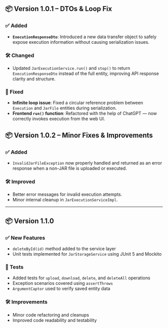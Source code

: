 ## 📦 Version 1.0.1 – DTOs & Loop Fix

### ✅ Added
- **`ExecutionResponseDto`**: Introduced a new data transfer object to safely expose execution information without causing serialization issues.

### 🛠️ Changed
- Updated `JarExecutionService.run()` and `stop()` to return `ExecutionResponseDto` instead of the full entity, improving API response clarity and structure.

### 🐞 Fixed
- **Infinite loop issue**: Fixed a circular reference problem between `Execution` and `JarFile` entities during serialization.
- **Frontend `run()` function**: Refactored with the help of ChatGPT — now correctly invokes execution from the web UI.


## 📦 Version 1.0.2 – Minor Fixes & Improvements

### ✅ Added
- `InvalidJarFileException` now properly handled and returned as an error response when a non-JAR file is uploaded or executed.

### 🛠 Improved
- Better error messages for invalid execution attempts.
- Minor internal cleanup in `JarExecutionServiceImpl`.

---
## 📦 Version 1.1.0

### ✅ New Features
- `deleteById(id)` method added to the service layer
- Unit tests implemented for `JarStorageService` using JUnit 5 and Mockito

### 🧪 Tests
- Added tests for `upload`, `download`, `delete`, and `deleteAll` operations
- Exception scenarios covered using `assertThrows`
- `ArgumentCaptor` used to verify saved entity data

### 🛠️ Improvements
- Minor code refactoring and cleanups
- Improved code readability and testability
